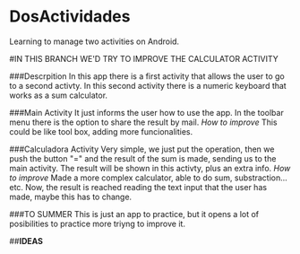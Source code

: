 # DosActividades
Learning to manage two activities on Android. 

#IN THIS BRANCH WE'D TRY TO IMPROVE THE CALCULATOR ACTIVITY

###Descrpition
In this app there is a first activity that allows the user to go to a second activty. In this second activity there is a numeric keyboard
that works as a sum calculator. 

###Main Activity
It just informs the user how to use the app. In the toolbar menu there is the option to share the result by mail. 
*How to improve*
This could be like tool box, adding more funcionalities.

###Calculadora Activity
Very simple, we just put the operation, then we push the button "=" and the result of the sum is made, sending us to the main activity.
The result will be shown in this activty, plus an extra info.
*How to improve*
Made a more complex calculator, able to do sum, substraction... etc. Now, the result is reached reading the text input that the
user has made, maybe this has to change. 

###TO SUMMER
This is just an app to practice, but it opens a lot of posibilities to practice more triyng to improve it. 

##**IDEAS**

